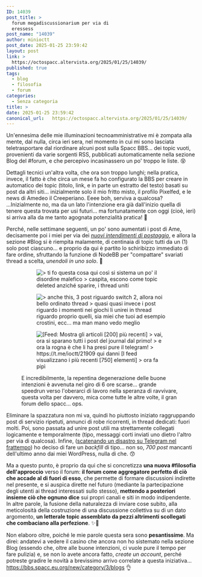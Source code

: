 ```yaml
---
ID: 14039
post_title: >
  forum megadiscussionarium per via di
  eressess
post_name: "14039"
author: minioctt
post_date: 2025-01-25 23:59:42
layout: post
link: >
  https://octospacc.altervista.org/2025/01/25/14039/
published: true
tags:
  - blog
  - filosofia
  - forum
categories:
  - Senza categoria
title: >
date: 2025-01-25 23:59:42
canonical_url:   https://octospacc.altervista.org/2025/01/25/14039/
---
```

<!-- wp:paragraph -->
<p>Un'ennesima delle mie illuminazioni tecnoamministrative mi è zompata alla mente, dal nulla, circa ieri sera, nel momento in cui mi sono lasciata teletrasportare dal riordinare alcuni post sulla Spacc BBS... dei topic vuoti, provenienti da varie sorgenti RSS, pubblicati automaticamente nella sezione Blog del #forum, e che percepivo incasinassero un po' troppo le liste. 😵</p>
<!-- /wp:paragraph -->

<!-- wp:paragraph -->
<p>Dettagli tecnici un'altra volta, che ora son troppo lunghi; nella pratica, invece, il fatto è che circa un mese fa ho configurato la BBS per creare in automatico dei topic (titolo, link, e in parte un estratto del testo) basati su post da altri siti... inizialmente solo il mio fritto misto, il profilo Pixelfed, e le news di Amedeo il Creeperiano. Eeee boh, serviva a qualcosa? ...Inizialmente no, ma da un lato l'intenzione era già dall'inizio quella di tenere questa trovata per usi futuri... ma fortunatamente con oggi (cioè, ieri) si arriva alla da me tanto agognata potenzialità pratica! 🧭</p>
<!-- /wp:paragraph -->

<!-- wp:paragraph -->
<p>Perché, nelle settimane seguenti, un po' sono aumentati i post di Ame, decisamente poi i miei per via dei <em><a href="/microblog-mirror/2025/01/09/situazione-stellare-in-octodiario/">nuovi intendimenti di postaggio</a></em>, e allora la sezione #Blog si è riempita malamente, di centinaia di topic tutti da un (1) solo post ciascuno... e proprio da qui è partito lo schiribizzo immediato di fare ordine, sfruttando la funzione di NodeBB per "compattare" svariati thread a scelta, <em>unendoli in uno solo</em>. 🦴</p>
<!-- /wp:paragraph -->

<!-- wp:paragraph -->
<p></p>
<!-- /wp:paragraph -->

<!-- wp:gallery {"linkTo":"none"} -->
<figure class="wp-block-gallery has-nested-images columns-default is-cropped"><!-- wp:image {"id":14042,"sizeSlug":"large","linkDestination":"none"} -->
<figure class="wp-block-image size-large"><img src="{{site.cdnurl}}/assets/uploads/2025/01/image-4.png" alt="&gt; ti fo questa cosa qui così si sistema un po' il disordine malefico
&gt; caspita, escono come topic deleted anziché sparire, i thread uniti" class="wp-image-14042"/></figure>
<!-- /wp:image -->

<!-- wp:image {"id":14043,"sizeSlug":"large","linkDestination":"none"} -->
<figure class="wp-block-image size-large"><img src="{{site.cdnurl}}/assets/uploads/2025/01/image-5.png" alt="&gt; anche this, 3 post riguardo switch 2, allora noi bello ordinato thread
&gt; quasi quasi invece i post riguardo i momenti nei giochi li unirei in thread riguardo proprio quelli, sia miei che tuoi
ad esempio crostini, ecc...
ma man mano vedo meglio" class="wp-image-14043"/></figure>
<!-- /wp:image -->

<!-- wp:image {"id":14044,"sizeSlug":"large","linkDestination":"none"} -->
<figure class="wp-block-image size-large"><img src="{{site.cdnurl}}/assets/uploads/2025/01/image-6.png" alt="[Feed: Mostra gli articoli [200] più recenti]
&gt; vai, ora si sparano tutti i post del journal dal primo!
&gt; e ora la rogna è che li ha presi pure il telegram!
&gt; https://t.me/ioctt/21909
qui danni
[I feed visualizzano i più recenti [750] elementi]
&gt; ora fa pipì" class="wp-image-14044"/></figure>
<!-- /wp:image --><figcaption class="blocks-gallery-caption wp-element-caption">E incredibilmente, la repentina degenerazione delle buone intenzioni è avvenuta nel giro di 6 ore scarse... grande speedrun verso l'oberarci di lavoro nella speranza di ravvivare, questa volta per davvero, mica come tutte le altre volte, il gran forum dello spacc... ops.</figcaption></figure>
<!-- /wp:gallery -->

<!-- wp:paragraph -->
<p></p>
<!-- /wp:paragraph -->

<!-- wp:paragraph -->
<p>Eliminare la spazzatura non mi va, quindi ho piuttosto iniziato raggruppando post di servizio ripetuti, annunci di robe ricorrenti, in thread dedicati: fuori molti. Poi, sono passata ad unire post utili ma strettamente collegati logicamente e temporalmente (tipo, messaggi corti inviati uno dietro l'altro per via di qualcosa). Infine, (<a href="https://t.me/ioctt/21909">scatenando un disastro su Telegram nel frattempo</a>) ho deciso di fare un <em>backfill</em> di tipo... non so, <em>700 post</em> mancanti dell'ultimo anno dai miei WordPress, nulla di che. 😙</p>
<!-- /wp:paragraph -->

<!-- wp:paragraph -->
<p>Ma a questo punto, è proprio da qui che si concretizza <strong>una nuova #filosofia dell'approccio</strong> verso il forum: <strong>il forum come aggregatore perfetto di ciò che accade al di fuori di esso</strong>, che permette di formare discussioni indirette nel presente, e si auspica dirette nel futuro (mediante la partecipazione degli utenti ai thread interessati sullo stesso), <strong>mettendo a posteriori insieme ciò che ognuno dice</strong> sui propri canali e siti in modo indipendente. In altre parole, la fusione della naturalezza di inviare cose subito, alla meticolosità della costruzione di una discussione collettiva su di un dato argomento, <strong>un letterale topic assemblato da pezzi altrimenti scollegati che combaciano alla perfezione</strong>. ✨💫</p>
<!-- /wp:paragraph -->

<!-- wp:paragraph -->
<p>Non elaboro oltre, poiché le mie parole questa sera sono <strong>pesantissime</strong>. Ma direi: andatevi a vedere il casino che ancora non ho sistemato nella sezione Blog (essendo che, oltre alle buone intenzioni, ci vuole pure il tempo per fare pulizia) e, se non lo avete ancora fatto, <em>create un account</em>, perché potreste gradire le novità a brevissimo arrivo correlate a questa iniziativa... <a href="https://bbs.spacc.eu.org/new/category/3/blogs">https://bbs.spacc.eu.org/new/category/3/blogs</a> 👌</p>
<!-- /wp:paragraph -->